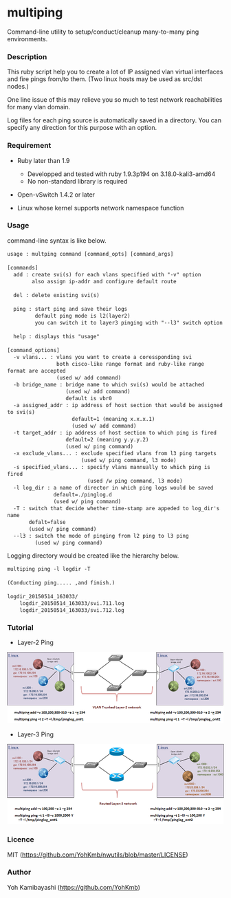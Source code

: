 multiping
====

Command-line utility to setup/conduct/cleanup many-to-many ping environments.


### Description

This ruby script help you to create a lot of IP assigned vlan virtual interfaces and fire pings from/to them. (Two linux hosts may be used as src/dst nodes.)

One line issue of this may relieve you so much to test network reachabilities for many vlan domain.

Log files for each ping source is automatically saved in a directory. You can specify any direction for this purpose with an option.


### Requirement

 - Ruby later than 1.9
    - Developped and tested with ruby 1.9.3p194 on 3.18.0-kali3-amd64
    - No non-standard library is required

 - Open-vSwitch 1.4.2 or later

 - Linux whose kernel supports network namespace function


### Usage

command-line syntax is like below.

    usage : multping command [command_opts] [command_args]
    
    [commands]
      add : create svi(s) for each vlans specified with "-v" option
            also assign ip-addr and configure default route
            
      del : delete existing svi(s)
      
      ping : start ping and save their logs
             default ping mode is l2(layer2)
             you can switch it to layer3 pinging with "--l3" switch option
      
      help : displays this "usage"       
  
    [command_options]
      -v vlans... : vlans you want to create a coressponding svi
                    both cisco-like range format and ruby-like range format are accepted
                    (used w/ add command)
      -b bridge_name : bridge name to which svi(s) would be attached
                       (used w/ add command)
                       default is vbr0
      -a assigned_addr : ip address of host section that would be assigned to svi(s)
                         default=1 (meaning x.x.x.1)
                         (used w/ add command)
      -t target_addr : ip address of host section to which ping is fired
                       default=2 (meaning y.y.y.2)
                       (used w/ ping command)
      -x exclude_vlans... : exclude specified vlans from l3 ping targets
                            (used w/ ping command, l3 mode)
      -s specified_vlans... : specify vlans mannually to which ping is fired
                              (used /w ping command, l3 mode)
      -l log_dir : a name of director in which ping logs would be saved
                   default=./pinglog.d
                   (used w/ ping command)
      -T : switch that decide whether time-stamp are appeded to log_dir's name
           defalt=false
           (used w/ ping command)
      --l3 : switch the mode of pinging from l2 ping to l3 ping
             (used w/ ping command)


Logging directory would be created like the hierarchy below.

    multiping ping -l logdir -T
    
    (Conducting ping..... ,and finish.)

    logdir_20150514_163033/
        logdir_20150514_163033/svi.711.log
        logdir_20150514_163033/svi.712.log


### Tutorial

 - Layer-2 Ping

![layer2_ping](./.figures/fig_tutol_l2.png)

 - Layer-3 Ping


![layer3_ping](./.figures/fig_tutol_l3.png)



### Licence

MIT (https://github.com/YohKmb/nwutils/blob/master/LICENSE)


### Author

Yoh Kamibayashi (https://github.com/YohKmb)

